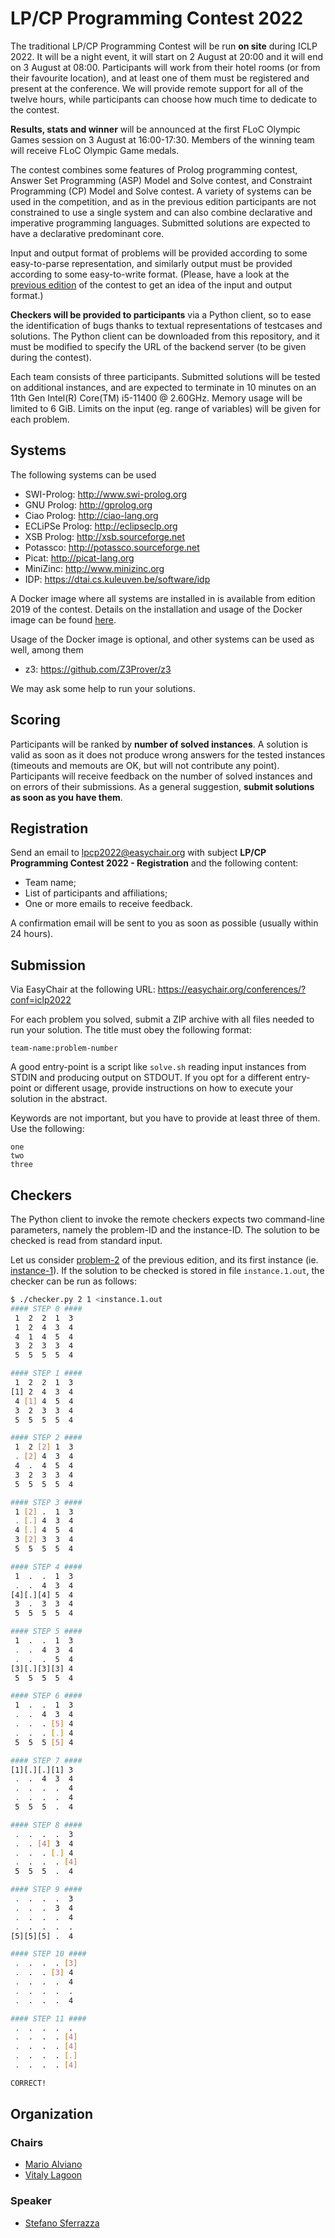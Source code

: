 # LP/CP Programming Contest 2022

The traditional LP/CP Programming Contest will be run **on site** during ICLP 2022.
It will be a night event, it will start on 2 August at 20:00 and it will end on 3 August at 08:00.
Participants will work from their hotel rooms (or from their favourite location), and at least one of them must be registered and present at the conference.
We will provide remote support for all of the twelve hours, while participants can choose how much time to dedicate to the contest.

**Results, stats and winner** will be announced at the first FLoC Olympic Games session on 3 August at 16:00-17:30.
Members of the winning team will receive FLoC Olympic Game medals.

The contest combines some features of Prolog programming contest, Answer Set Programming (ASP) Model and Solve contest, and Constraint Programming (CP) Model and Solve contest.
A variety of systems can be used in the competition, and as in the previous edition participants are not constrained to use a single system and can also combine declarative and imperative programming languages.
Submitted solutions are expected to have a declarative predominant core.

Input and output format of problems will be provided according to some easy-to-parse representation, and similarly output must be provided according to some easy-to-write format.
(Please, have a look at the [previous edition](https://github.com/alviano/lpcp-contest-2021) of the contest to get an idea of the input and output format.)

**Checkers will be provided to participants** via a Python client, so to ease the identification of bugs thanks to textual representations of testcases and solutions.
The Python client can be downloaded from this repository, and it must be modified to specify the URL of the backend server (to be given during the contest).

Each team consists of three participants.
Submitted solutions will be tested on additional instances, and are expected to terminate in 10 minutes on an 11th Gen Intel(R) Core(TM) i5-11400 @ 2.60GHz.
Memory usage will be limited to 6 GiB.
Limits on the input (eg. range of variables) will be given for each problem.



## Systems

The following systems can be used 

* SWI-Prolog: http://www.swi-prolog.org
* GNU Prolog: http://gprolog.org
* Ciao Prolog: http://ciao-lang.org
* ECLiPSe Prolog: http://eclipseclp.org
* XSB Prolog: http://xsb.sourceforge.net
* Potassco: http://potassco.sourceforge.net
* Picat: http://picat-lang.org
* MiniZinc: http://www.minizinc.org
* IDP: https://dtai.cs.kuleuven.be/software/idp

A Docker image where all systems are installed in is available from edition 2019 of the contest.
Details on the installation and usage of the Docker image can be found [here](https://github.com/lpcp-contest/docker-lpcpsys).

Usage of the Docker image is optional, and other systems can be used as well, among them

* z3: https://github.com/Z3Prover/z3

We may ask some help to run your solutions.


## Scoring

Participants will be ranked by **number of solved instances**.
A solution is valid as soon as it does not produce wrong answers for the tested instances (timeouts and memouts are OK, but will not contribute any point).
Participants will receive feedback on the number of solved instances and on errors of their submissions.
As a general suggestion, **submit solutions as soon as you have them**.


## Registration

Send an email to lpcp2022@easychair.org with subject **LP/CP Programming Contest 2022 - Registration** and the following content:

* Team name;
* List of participants and affiliations;
* One or more emails to receive feedback.

A confirmation email will be sent to you as soon as possible (usually within 24 hours).



## Submission

Via EasyChair at the following URL: https://easychair.org/conferences/?conf=iclp2022

For each problem you solved, submit a ZIP archive with all files needed to run your solution.
The title must obey the following format:

```
team-name:problem-number
```

A good entry-point is a script like `solve.sh` reading input instances from STDIN and producing output on STDOUT.
If you opt for a different entry-point or different usage, provide instructions on how to execute your solution in the abstract.

Keywords are not important, but you have to provide at least three of them. Use the following:

```
one
two
three
```


## Checkers

The Python client to invoke the remote checkers expects two command-line parameters, namely the problem-ID and the instance-ID.
The solution to be checked is read from standard input.

Let us consider [problem-2](https://github.com/alviano/lpcp-contest-2021/tree/main/problem-2) of the previous edition, and its first instance (ie. [instance-1](https://github.com/alviano/lpcp-contest-2021/blob/main/problem-2/instance.1.in)).
If the solution to be checked is stored in file `instance.1.out`, the checker can be run as follows:
```bash
$ ./checker.py 2 1 <instance.1.out
#### STEP 0 ####
 1  2  2  1  3 
 1  2  4  3  4 
 4  1  4  5  4 
 3  2  3  3  4 
 5  5  5  5  4 

#### STEP 1 ####
 1  2  2  1  3 
[1] 2  4  3  4 
 4 [1] 4  5  4 
 3  2  3  3  4 
 5  5  5  5  4 

#### STEP 2 ####
 1  2 [2] 1  3 
 . [2] 4  3  4 
 4  .  4  5  4 
 3  2  3  3  4 
 5  5  5  5  4 

#### STEP 3 ####
 1 [2] .  1  3 
 . [.] 4  3  4 
 4 [.] 4  5  4 
 3 [2] 3  3  4 
 5  5  5  5  4 

#### STEP 4 ####
 1  .  .  1  3 
 .  .  4  3  4 
[4][.][4] 5  4 
 3  .  3  3  4 
 5  5  5  5  4 

#### STEP 5 ####
 1  .  .  1  3 
 .  .  4  3  4 
 .  .  .  5  4 
[3][.][3][3] 4 
 5  5  5  5  4 

#### STEP 6 ####
 1  .  .  1  3 
 .  .  4  3  4 
 .  .  . [5] 4 
 .  .  . [.] 4 
 5  5  5 [5] 4 

#### STEP 7 ####
[1][.][.][1] 3 
 .  .  4  3  4 
 .  .  .  .  4 
 .  .  .  .  4 
 5  5  5  .  4 

#### STEP 8 ####
 .  .  .  .  3 
 .  . [4] 3  4 
 .  .  . [.] 4 
 .  .  .  . [4]
 5  5  5  .  4 

#### STEP 9 ####
 .  .  .  .  3 
 .  .  .  3  4 
 .  .  .  .  4 
 .  .  .  .  . 
[5][5][5] .  4 

#### STEP 10 ####
 .  .  .  . [3]
 .  .  . [3] 4 
 .  .  .  .  4 
 .  .  .  .  . 
 .  .  .  .  4 

#### STEP 11 ####
 .  .  .  .  . 
 .  .  .  . [4]
 .  .  .  . [4]
 .  .  .  . [.]
 .  .  .  . [4]

CORRECT!
```


## Organization

### Chairs
- [Mario Alviano](https://alviano.net)
- [Vitaly Lagoon](https://linkedin.com/in/lagoonv)

### Speaker
- [Stefano Sferrazza](https://www.cs.ox.ac.uk/people/stefano.sferrazza/)
